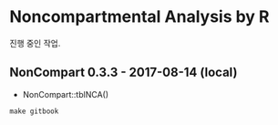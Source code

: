 # Noncompartmental Analysis by R

진행 중인 작업.

## NonCompart 0.3.3 - 2017-08-14 (local)

- NonCompart::tblNCA()

``` r
make gitbook
```



